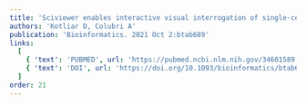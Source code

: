 ```yaml
---
title: 'Sciviewer enables interactive visual interrogation of single-cell RNA-Seq data from the python programming environment'
authors: 'Kotliar D, Colubri A'
publication: 'Bioinformatics. 2021 Oct 2:btab689'
links:
  [
    { 'text': 'PUBMED', url: 'https://pubmed.ncbi.nlm.nih.gov/34601589'},
    { 'text': 'DOI', url: 'https://doi.org/10.1093/bioinformatics/btab689'},
  ]
order: 21
---
```

